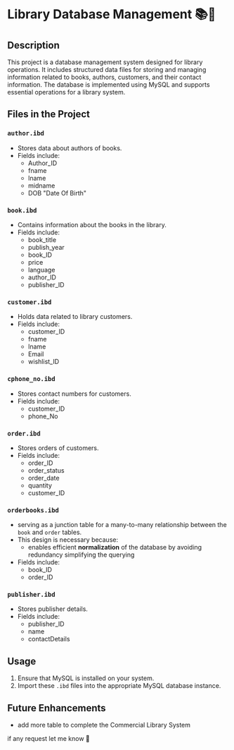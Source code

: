 # Library Database Management 📚🏫

## Description
This project is a database management system designed for library operations. 
It includes structured data files for storing and managing information related 
to books, authors, customers, and their contact information. 
The database is implemented using MySQL and supports essential operations for a library system.

## Files in the Project

### `author.ibd`
- Stores data about authors of books.
- Fields include:
  - Author_ID
  - fname
  - lname
  - midname
  - DOB "Date Of Birth"

### `book.ibd`
- Contains information about the books in the library.
- Fields include:
  - book_title
  - publish_year
  - book_ID
  - price
  - language
  - author_ID
  - publisher_ID

### `customer.ibd`
- Holds data related to library customers.
- Fields include:
  - customer_ID
  - fname
  - lname
  - Email
  - wishlist_ID

### `cphone_no.ibd`
- Stores contact numbers for customers.
- Fields include:
  - customer_ID
  - phone_No
 
### `order.ibd`
- Stores orders of customers.
- Fields include:
  - order_ID
  - order_status
  - order_date
  - quantity
  - customer_ID
 
 ### `orderbooks.ibd`
- serving as a junction table for a many-to-many relationship between the `book` and `order` tables. 
- This design is necessary because:
  - enables efficient **normalization** of the database by avoiding redundancy simplifying the querying
- Fields include:
  - book_ID
  - order_ID
 
### `publisher.ibd`
- Stores publisher details.
- Fields include:
  - publisher_ID
  - name
  - contactDetails

## Usage
1. Ensure that MySQL is installed on your system.
2. Import these `.ibd` files into the appropriate MySQL database instance.

## Future Enhancements
- add more table to complete the Commercial Library System

if any request let me know 🤝

